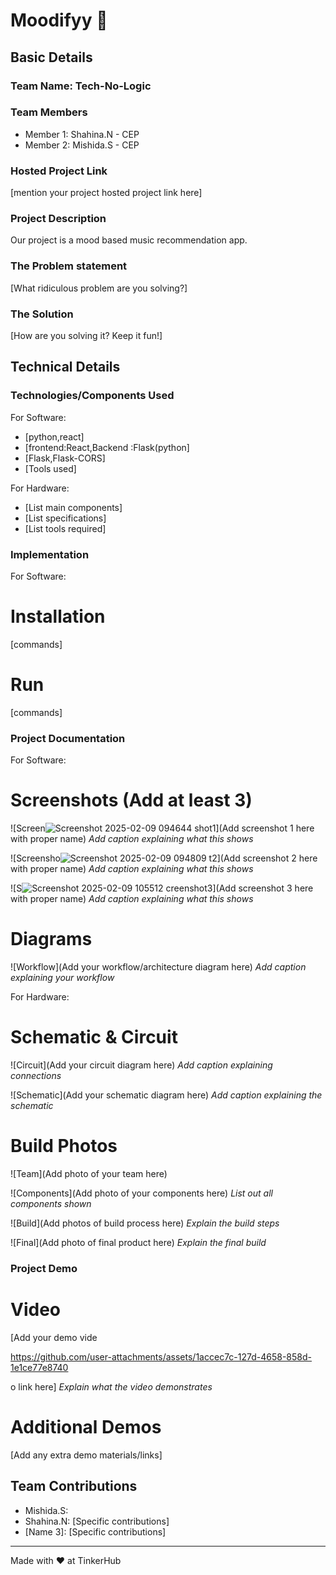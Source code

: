 # Moodifyy 🎯


## Basic Details
### Team Name: Tech-No-Logic


### Team Members
- Member 1: Shahina.N - CEP
- Member 2: Mishida.S - CEP
  

### Hosted Project Link
[mention your project hosted project link here]

### Project Description
Our project is a mood based music recommendation app.

### The Problem statement
[What ridiculous problem are you solving?]

### The Solution
[How are you solving it? Keep it fun!]

## Technical Details
### Technologies/Components Used
For Software:
- [python,react]
- [frontend:React,Backend :Flask(python]
- [Flask,Flask-CORS]
- [Tools used]

For Hardware:
- [List main components]
- [List specifications]
- [List tools required]

### Implementation
For Software:
# Installation
[commands]

# Run
[commands]

### Project Documentation
For Software:

# Screenshots (Add at least 3)
![Screen![Screenshot 2025-02-09 094644](https://github.com/user-attachments/assets/a6a97fe4-f6de-451f-a233-946a4238ba14)
shot1](Add screenshot 1 here with proper name)
*Add caption explaining what this shows*

![Screensho![Screenshot 2025-02-09 094809](https://github.com/user-attachments/assets/ac743b0a-0f97-448b-8d04-b87e251d3ece)
t2](Add screenshot 2 here with proper name)
*Add caption explaining what this shows*

![S![Screenshot 2025-02-09 105512](https://github.com/user-attachments/assets/c3b3f0be-6d9d-4fee-a04d-ff3c3b1d6619)
creenshot3](Add screenshot 3 here with proper name)
*Add caption explaining what this shows*

# Diagrams
![Workflow](Add your workflow/architecture diagram here)
*Add caption explaining your workflow*

For Hardware:

# Schematic & Circuit
![Circuit](Add your circuit diagram here)
*Add caption explaining connections*

![Schematic](Add your schematic diagram here)
*Add caption explaining the schematic*

# Build Photos
![Team](Add photo of your team here)


![Components](Add photo of your components here)
*List out all components shown*

![Build](Add photos of build process here)
*Explain the build steps*

![Final](Add photo of final product here)
*Explain the final build*

### Project Demo
# Video
[Add your demo vide

https://github.com/user-attachments/assets/1accec7c-127d-4658-858d-1e1ce77e8740

o link here]
*Explain what the video demonstrates*

# Additional Demos
[Add any extra demo materials/links]

## Team Contributions
- Mishida.S: 
- Shahina.N: [Specific contributions]
- [Name 3]: [Specific contributions]

---
Made with ❤️ at TinkerHub
